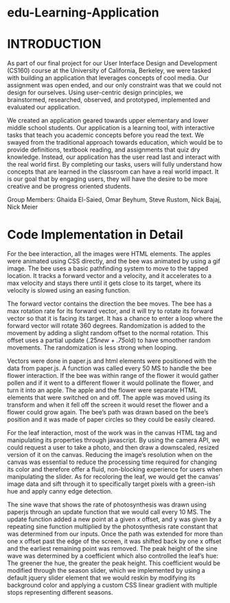 # edu-Learning-Application

# INTRODUCTION

As part of our final project for our User Interface Design and Development (CS160) course at the University of California, Berkeley, we were tasked with building an application that leverages concepts of cool media. Our assignment was open ended, and our only constraint was that we could not design for ourselves. Using user-centric design principles, we brainstormed, researched, observed, and prototyped, implemented and evaluated our application.

We created an application geared towards upper elementary and lower middle school students. Our application is a learning tool, with interactive tasks that teach you academic concepts before you read the text. We swayed from the traditional approach towards education, which would be to provide definitions, textbook reading, and assignments that quiz dry knowledge. Instead, our application has the user read last and interact with the real world first. By completing our tasks, users will fully understand how concepts that are learned in the classroom can have a real world impact. It is our goal that by engaging users, they will have the desire to be more creative and be progress oriented students.

Group Members: Ghaida El-Saied, Omar Beyhum, Steve Rustom, Nick Bajaj, Nick Meier

# Code Implementation in Detail 

For the bee interaction, all the images were HTML elements. The apples were animated using CSS directly, and the bee was animated by using a gif image. The bee uses a basic pathfinding system to move to the tapped location. It tracks a forward vector and a velocity, and it accelerates to a max velocity and stays there until it gets close to its target, where its velocity is slowed using an easing function.

The forward vector contains the direction the bee moves. The bee has a max rotation rate for its forward vector, and it will try to rotate its forward vector so that it is facing its target. It has a chance to enter a loop where the forward vector will rotate 360 degrees. Randomization is added to the movement by adding a slight random offset to the normal rotation. This offset uses a partial update (.25*new + .75*old) to have smoother random movements. The randomization is less strong when looping.

Vectors were done in paper.js and html elements were positioned with the data from paper.js. A function was called every 50 MS to handle the bee flower interaction. If the bee was within range of the flower it would gather pollen and if it went to a different flower it would pollinate the flower, and turn it into an apple. The apple and the flower were separate HTML elements that were switched on and off. The apple was moved using its transform and when it fell off the screen it would reset the flower and a flower could grow again.
The bee’s path was drawn based on the bee’s position and it was made of paper circles so they could be easily cleared.

For the leaf interaction, most of the work was in the canvas HTML tag and manipulating its properties through javascript. By using the camera API, we could request a user to take a photo, and then draw a downscaled, resized version of it on the canvas. Reducing the image’s resolution when on the canvas was essential to reduce the processing time required for changing its color and therefore offer a fluid, non-blocking experience for users when manipulating the slider. As for recoloring the leaf, we would get the canvas’ image data and sift through it to specifically target pixels with a green-ish hue and apply canny edge detection.

The sine wave that shows the rate of photosynthesis was drawn using paperjs through an update function that we would call every 10 MS. The update function added a new point at a given x offset, and y was given by a repeating sine function multiplied by the photosynthesis rate constant that was determined from our inputs. Once the path was extended for more than one x offset past the edge of the screen, it was shifted back by one x offset and the earliest remaining point was removed. The peak height of the sine wave was determined by a coefficient which also controlled the leaf’s hue: The greener the hue, the greater the peak height. This coefficient would be modified through the season slider, which we implemented by using a default jquery slider element that we would reskin by modifying its background color and applying a custom CSS linear gradient with multiple stops representing different seasons.
